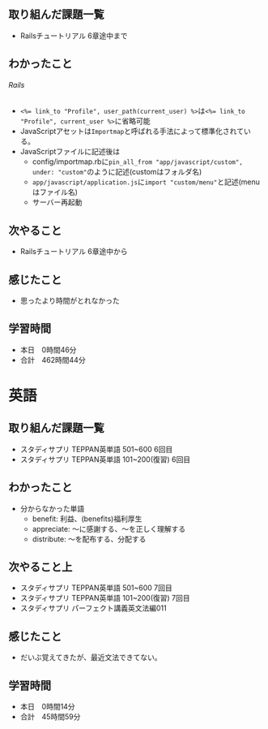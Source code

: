 ## 取り組んだ課題一覧
- Railsチュートリアル 6章途中まで
## わかったこと
###### Rails
- `<%= link_to "Profile", user_path(current_user) %>`は`<%= link_to "Profile", current_user %>`に省略可能
- JavaScriptアセットは`Importmap`と呼ばれる手法によって標準化されている。
- JavaScriptファイルに記述後は
    - config/importmap.rbに`pin_all_from "app/javascript/custom",      under: "custom"`のように記述(customはフォルダ名)
    - `app/javascript/application.js`に`import "custom/menu"`と記述(menuはファイル名)
    - サーバー再起動
## 次やること
- Railsチュートリアル 6章途中から
## 感じたこと
- 思ったより時間がとれなかった
## 学習時間
- 本日　0時間46分
- 合計　462時間44分


# 英語
## 取り組んだ課題一覧
- スタディサプリ TEPPAN英単語 501~600 6回目
- スタディサプリ TEPPAN英単語 101~200(復習) 6回目
## わかったこと
- 分からなかった単語
    - benefit: 利益、(benefits)福利厚生
    - appreciate: ～に感謝する、～を正しく理解する
    - distribute: ～を配布する、分配する

## 次やること上
- スタディサプリ TEPPAN英単語 501~600 7回目
- スタディサプリ TEPPAN英単語 101~200(復習) 7回目
- スタディサプリ パーフェクト講義英文法編011
## 感じたこと
- だいぶ覚えてきたが、最近文法できてない。
## 学習時間
- 本日　0時間14分
- 合計　45時間59分